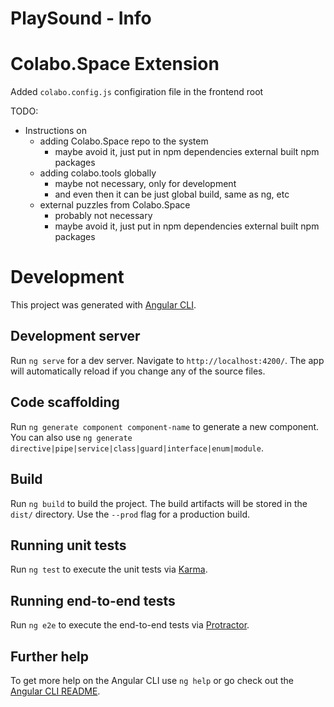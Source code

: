 # PlaySound - Info

# Colabo.Space Extension

Added `colabo.config.js` configiration file in the frontend root

TODO:

+ Instructions on 
    + adding Colabo.Space repo to the system
        + maybe avoid it, just put in npm dependencies external built npm packages
    + adding colabo.tools globally
        + maybe not necessary, only for development
        + and even then it can be just global build, same as ng, etc
    + external puzzles from Colabo.Space
        + probably not necessary
        + maybe avoid it, just put in npm dependencies external built npm packages

# Development

This project was generated with [Angular CLI](https://github.com/angular/angular-cli).

## Development server

Run `ng serve` for a dev server. Navigate to `http://localhost:4200/`. The app will automatically reload if you change any of the source files.

## Code scaffolding

Run `ng generate component component-name` to generate a new component. You can also use `ng generate directive|pipe|service|class|guard|interface|enum|module`.

## Build

Run `ng build` to build the project. The build artifacts will be stored in the `dist/` directory. Use the `--prod` flag for a production build.

## Running unit tests

Run `ng test` to execute the unit tests via [Karma](https://karma-runner.github.io).

## Running end-to-end tests

Run `ng e2e` to execute the end-to-end tests via [Protractor](http://www.protractortest.org/).

## Further help

To get more help on the Angular CLI use `ng help` or go check out the [Angular CLI README](https://github.com/angular/angular-cli/blob/master/README.md).
